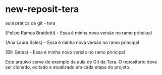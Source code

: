 # new-reposit-tera

aula pratica de git - tera

{Felipe Ramos Braidotti} - Essa é minha nova versão no ramo principal

{Ana Laura Sales} - Essa é minha nova versão no ramo principal

{Bill Gates} - Essa é minha nova versão no ramo principal

Este arquivo serve de exemplo da aula de Git da Tera. O repositório deve ser clonado, editado e atualizado em cada etapa do projeto.
